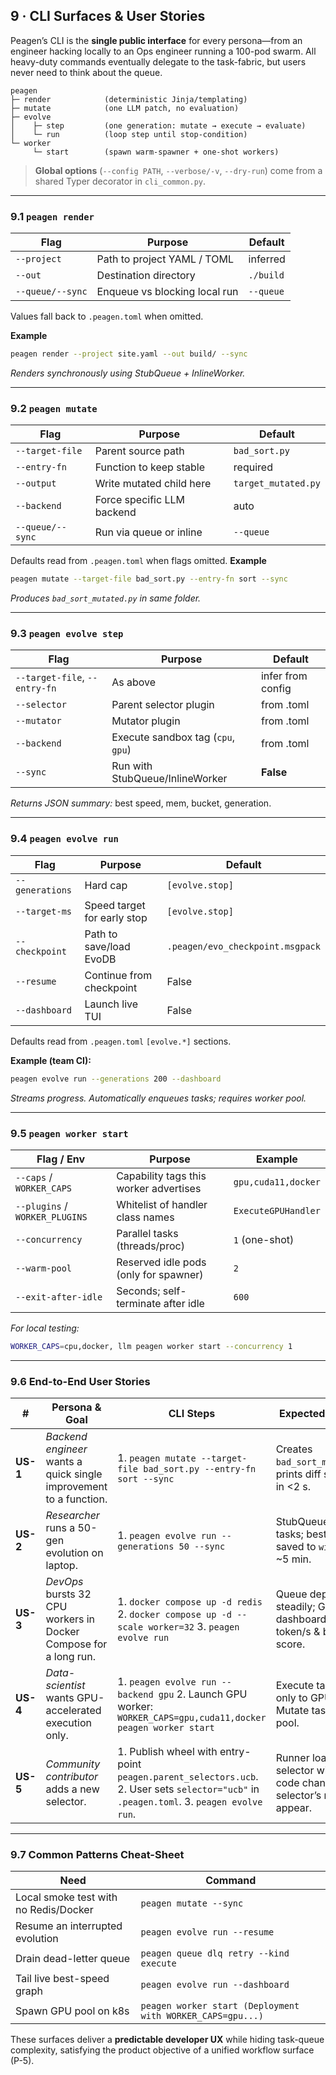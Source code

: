 ## 9 · CLI Surfaces & User Stories

Peagen’s CLI is the **single public interface** for every persona—from an
engineer hacking locally to an Ops engineer running a 100-pod swarm.
All heavy-duty commands eventually delegate to the task-fabric, but users
never need to think about the queue.

```
peagen
├─ render            (deterministic Jinja/templating)
├─ mutate            (one LLM patch, no evaluation)
├─ evolve
│    ├─ step         (one generation: mutate → execute → evaluate)
│    └─ run          (loop step until stop-condition)
└─ worker
     └─ start        (spawn warm-spawner + one-shot workers)
```

> **Global options** (`--config PATH`, `--verbose/-v`, `--dry-run`) come from a
> shared Typer decorator in `cli_common.py`.

---

### 9.1 `peagen render`

| Flag             | Purpose                       | Default   |
| ---------------- | ----------------------------- | --------- |
| `--project`      | Path to project YAML / TOML   | inferred  |
| `--out`          | Destination directory         | `./build` |
| `--queue/--sync` | Enqueue vs blocking local run | `--queue` |
Values fall back to `.peagen.toml` when omitted.

**Example**

```bash
peagen render --project site.yaml --out build/ --sync
```

*Renders synchronously using StubQueue + InlineWorker.*

---

### 9.2 `peagen mutate`

| Flag             | Purpose                    | Default             |
| ---------------- | -------------------------- | ------------------- |
| `--target-file`  | Parent source path         | `bad_sort.py`       |
| `--entry-fn`     | Function to keep stable    | required            |
| `--output`       | Write mutated child here   | `target_mutated.py` |
| `--backend`      | Force specific LLM backend | auto                |
| `--queue/--sync` | Run via queue or inline    | `--queue`           |

Defaults read from `.peagen.toml` when flags omitted.
**Example**

```bash
peagen mutate --target-file bad_sort.py --entry-fn sort --sync
```

*Produces `bad_sort_mutated.py` in same folder.*

---

### 9.3 `peagen evolve step`

| Flag                          | Purpose                            | Default           |
| ----------------------------- | ---------------------------------- | ----------------- |
| `--target-file`, `--entry-fn` | As above                           | infer from config |
| `--selector`                  | Parent selector plugin             | from .toml        |
| `--mutator`                   | Mutator plugin                     | from .toml        |
| `--backend`                   | Execute sandbox tag (`cpu`, `gpu`) | from .toml        |
| `--sync`                      | Run with StubQueue/InlineWorker    | **False**         |

*Returns JSON summary:* best speed, mem, bucket, generation.

---

### 9.4 `peagen evolve run`

| Flag            | Purpose                     | Default                          |
| --------------- | --------------------------- | -------------------------------- |
| `--generations` | Hard cap                    | `[evolve.stop]`                  |
| `--target-ms`   | Speed target for early stop | `[evolve.stop]`                  |
| `--checkpoint`  | Path to save/load EvoDB     | `.peagen/evo_checkpoint.msgpack` |
| `--resume`      | Continue from checkpoint    | False                            |
| `--dashboard`   | Launch live TUI             | False                            |
Defaults read from `.peagen.toml` `[evolve.*]` sections.

**Example (team CI):**

```bash
peagen evolve run --generations 200 --dashboard
```

*Streams progress. Automatically enqueues tasks; requires worker pool.*

---

### 9.5 `peagen worker start`

| Flag / Env                     | Purpose                                | Example             |
| ------------------------------ | -------------------------------------- | ------------------- |
| `--caps` / `WORKER_CAPS`       | Capability tags this worker advertises | `gpu,cuda11,docker` |
| `--plugins` / `WORKER_PLUGINS` | Whitelist of handler class names       | `ExecuteGPUHandler` |
| `--concurrency`                | Parallel tasks (threads/proc)          | `1` (one-shot)      |
| `--warm-pool`                  | Reserved idle pods (only for spawner)  | `2`                 |
| `--exit-after-idle`            | Seconds; self-terminate after idle     | `600`               |

*For local testing:*

```bash
WORKER_CAPS=cpu,docker, llm peagen worker start --concurrency 1
```

---

### 9.6 End-to-End User Stories

| #        | Persona & Goal                                                     | CLI Steps                                                                                                                                 | Expected Outcome                                                          |
| -------- | ------------------------------------------------------------------ | ----------------------------------------------------------------------------------------------------------------------------------------- | ------------------------------------------------------------------------- |
| **US-1** | *Backend engineer* wants a quick single improvement to a function. | 1. `peagen mutate --target-file bad_sort.py --entry-fn sort --sync`                                                                       | Creates `bad_sort_mutated.py`; prints diff summary in <2 s.               |
| **US-2** | *Researcher* runs a 50-gen evolution on laptop.                    | 1. `peagen evolve run --generations 50 --sync`                                                                                            | StubQueue handles tasks; best variant saved to `winner.py` in \~5 min.    |
| **US-3** | *DevOps* bursts 32 CPU workers in Docker Compose for a long run.   | 1. `docker compose up -d redis`  2. `docker compose up -d --scale worker=32` 3. `peagen evolve run`                                       | Queue depth falls steadily; Grafana dashboard shows token/s & best-score. |
| **US-4** | *Data-scientist* wants GPU-accelerated execution only.             | 1. `peagen evolve run --backend gpu` 2. Launch GPU worker: `WORKER_CAPS=gpu,cuda11,docker peagen worker start`                            | Execute tasks routed only to GPU worker; Mutate tasks to CPU pool.        |
| **US-5** | *Community contributor* adds a new selector.                       | 1. Publish wheel with entry-point `peagen.parent_selectors.ucb`. 2. User sets `selector="ucb"` in `.peagen.toml`. 3. `peagen evolve run`. | Runner loads new selector without code change; selector’s metrics appear. |

---

### 9.7 Common Patterns Cheat-Sheet

| Need                                  | Command                                                    |
| ------------------------------------- | ---------------------------------------------------------- |
| Local smoke test with no Redis/Docker | `peagen mutate --sync`                                     |
| Resume an interrupted evolution       | `peagen evolve run --resume`                               |
| Drain dead-letter queue               | `peagen queue dlq retry --kind execute`                    |
| Tail live best-speed graph            | `peagen evolve run --dashboard`                            |
| Spawn GPU pool on k8s                 | `peagen worker start (Deployment with WORKER_CAPS=gpu...)` |

These surfaces deliver a **predictable developer UX** while hiding
task-queue complexity, satisfying the product objective of a unified workflow
surface (P-5).

